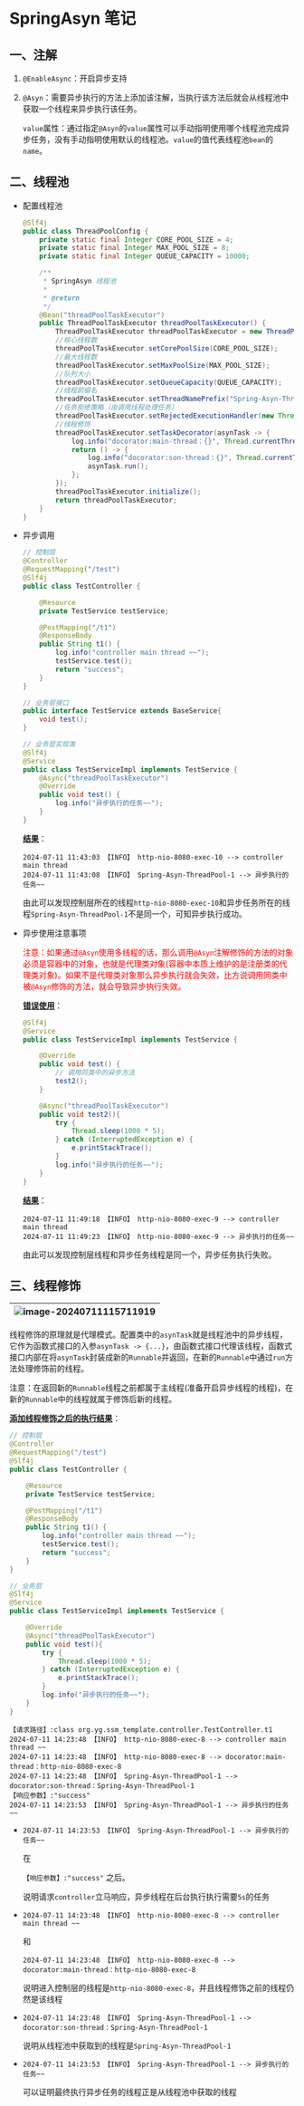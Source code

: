 # SpringAsyn 笔记



## 一、注解

1. `@EnableAsync`：开启异步支持

2. `@Asyn`：需要异步执行的方法上添加该注解，当执行该方法后就会从线程池中获取一个线程来异步执行该任务。

   `value`属性：通过指定`@Asyn`的`value`属性可以手动指明使用哪个线程池完成异步任务，没有手动指明使用默认的线程池。`value`的值代表线程池`bean`的`name`。



## 二、线程池

- 配置线程池

  ```java
  @Slf4j
  public class ThreadPoolConfig {
      private static final Integer CORE_POOL_SIZE = 4;
      private static final Integer MAX_POOL_SIZE = 8;
      private static final Integer QUEUE_CAPACITY = 10000;
  
      /**
       * SpringAsyn 线程池
       *
       * @return
       */
      @Bean("threadPoolTaskExecutor")
      public ThreadPoolTaskExecutor threadPoolTaskExecutor() {
          ThreadPoolTaskExecutor threadPoolTaskExecutor = new ThreadPoolTaskExecutor();
          //核心线程数
          threadPoolTaskExecutor.setCorePoolSize(CORE_POOL_SIZE);
          //最大线程数
          threadPoolTaskExecutor.setMaxPoolSize(MAX_POOL_SIZE);
          //队列大小
          threadPoolTaskExecutor.setQueueCapacity(QUEUE_CAPACITY);
          //线程前缀名
          threadPoolTaskExecutor.setThreadNamePrefix("Spring-Asyn-ThreadPool-");
          //任务拒绝策略（由调用线程处理任务）
          threadPoolTaskExecutor.setRejectedExecutionHandler(new ThreadPoolExecutor.CallerRunsPolicy());
          //线程修饰
          threadPoolTaskExecutor.setTaskDecorator(asynTask -> {
              log.info("docorator:main-thread：{}", Thread.currentThread().getName());
              return () -> {
                  log.info("docorator:son-thread：{}", Thread.currentThread().getName());
                  asynTask.run();
              };
          });
          threadPoolTaskExecutor.initialize();
          return threadPoolTaskExecutor;
      }
  }
  ```

  

- 异步调用

  ```java
  // 控制层
  @Controller
  @RequestMapping("/test")
  @Slf4j
  public class TestController {
  
      @Resource
      private TestService testService;
  
      @PostMapping("/t1")
      @ResponseBody
      public String t1() {
          log.info("controller main thread ~~");
          testService.test();
          return "success";
      }
  }
  ```

  ```java
  // 业务层接口
  public interface TestService extends BaseService{
      void test();
  }
  ```

  ```java
  // 业务层实现类
  @Slf4j
  @Service
  public class TestServiceImpl implements TestService {
      @Async("threadPoolTaskExecutor")
      @Override
      public void test() {
          log.info("异步执行的任务~~");
      }
  }
  ```

  

  **<u>结果</u>**：

  ```
  2024-07-11 11:43:03 【INFO】 http-nio-8080-exec-10 --> controller main thread 
  2024-07-11 11:43:08 【INFO】 Spring-Asyn-ThreadPool-1 --> 异步执行的任务~~
  ```

  由此可以发现控制层所在的线程`http-nio-8080-exec-10`和异步任务所在的线程`Spring-Asyn-ThreadPool-1`不是同一个，可知异步执行成功。

  

- 异步使用注意事项

  <font color=red>注意：如果通过`@Asyn`使用多线程的话，那么调用`@Asyn`注解修饰的方法的对象必须是容器中的对象，也就是代理类对象(容器中本质上维护的是注册类的代理类对象)。如果不是代理类对象那么异步执行就会失效，比方说调用同类中被`@Asyn`修饰的方法，就会导致异步执行失效。</font>

  

  **<u>错误使用</u>**：

  ```java
  @Slf4j
  @Service
  public class TestServiceImpl implements TestService {
  
      @Override
      public void test() {
          // 调用同类中的异步方法
          test2();
      }
  
      @Async("threadPoolTaskExecutor")
      public void test2(){
          try {
              Thread.sleep(1000 * 5);
          } catch (InterruptedException e) {
              e.printStackTrace();
          }
          log.info("异步执行的任务~~");
      }
  }
  ```

  

  **<u>结果</u>**：

  ```
  2024-07-11 11:49:18 【INFO】 http-nio-8080-exec-9 --> controller main thread
  2024-07-11 11:49:23 【INFO】 http-nio-8080-exec-9 --> 异步执行的任务~~
  ```

  由此可以发现控制层线程和异步任务线程是同一个，异步任务执行失败。



## 三、线程修饰

| ![image-20240711115711919](./assets/image-20240711115711919.png) |
| ------------------------------------------------------------ |

线程修饰的原理就是代理模式。配置类中的`asynTask`就是线程池中的异步线程，它作为函数式接口的入参`asynTask -> {...}`，由函数式接口代理该线程，函数式接口内部在将`asynTask`封装成新的`Runnable`并返回，在新的`Runnable`中通过`run`方法处理修饰前的线程。

注意：在返回新的`Runnable`线程之前都属于主线程(准备开启异步线程的线程)，在新的`Runnable`中的线程就属于修饰后新的线程。

**<u>添加线程修饰之后的执行结果</u>**：

```java
// 控制层
@Controller
@RequestMapping("/test")
@Slf4j
public class TestController {

    @Resource
    private TestService testService;

    @PostMapping("/t1")
    @ResponseBody
    public String t1() {
        log.info("controller main thread ~~");
        testService.test();
        return "success";
    }
}
```

```java
// 业务层
@Slf4j
@Service
public class TestServiceImpl implements TestService {

    @Override
    @Async("threadPoolTaskExecutor")
    public void test(){
        try {
            Thread.sleep(1000 * 5);
        } catch (InterruptedException e) {
            e.printStackTrace();
        }
        log.info("异步执行的任务~~");
    }
}
```



```
【请求路径】:class org.yg.ssm_template.controller.TestController.t1
2024-07-11 14:23:48 【INFO】 http-nio-8080-exec-8 --> controller main thread ~~
2024-07-11 14:23:48 【INFO】 http-nio-8080-exec-8 --> docorator:main-thread：http-nio-8080-exec-8
2024-07-11 14:23:48 【INFO】 Spring-Asyn-ThreadPool-1 --> docorator:son-thread：Spring-Asyn-ThreadPool-1
【响应参数】:"success"
2024-07-11 14:23:53 【INFO】 Spring-Asyn-ThreadPool-1 --> 异步执行的任务~~
```

- `2024-07-11 14:23:53 【INFO】 Spring-Asyn-ThreadPool-1 --> 异步执行的任务~~`

  在

  `【响应参数】:"success"` 之后。

  说明请求`controller`立马响应，异步线程在后台执行执行需要`5s`的任务

- `2024-07-11 14:23:48 【INFO】 http-nio-8080-exec-8 --> controller main thread ~~`

  和

  `2024-07-11 14:23:48 【INFO】 http-nio-8080-exec-8 --> docorator:main-thread：http-nio-8080-exec-8`

  说明进入控制层的线程是`http-nio-8080-exec-8`，并且线程修饰之前的线程仍然是该线程

- `2024-07-11 14:23:48 【INFO】 Spring-Asyn-ThreadPool-1 --> docorator:son-thread：Spring-Asyn-ThreadPool-1`

  说明从线程池中获取到的线程是`Spring-Asyn-ThreadPool-1`

- `2024-07-11 14:23:53 【INFO】 Spring-Asyn-ThreadPool-1 --> 异步执行的任务~~`

  可以证明最终执行异步任务的线程正是从线程池中获取的线程









